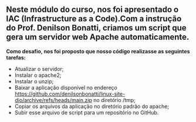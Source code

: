 ## Neste módulo do curso, nos foi apresentado o IAC (Infrastructure as a Code).Com a instrução do Prof. Denilson Bonatti, criamos um script que gera um servidor web Apache automaticamente.

**Como desafio, nos foi proposto que nosso código realizasse as seguintes tarefas:**

* Atualizar o servidor;
* Instalar o apache2;
* Instalar o unzip;
* Baixar a aplicação disponível no endereço https://github.com/denilsonbonatti/linux-site-dio/archive/refs/heads/main.zip no diretório /tmp;
* Copiar os arquivos da aplicação no diretório padrão do apache;
* Subir esse arquivo de script para um repositório no GitHub.

